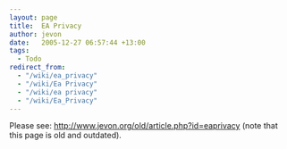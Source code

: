 ```yaml
---
layout: page
title:  EA Privacy
author: jevon
date:   2005-12-27 06:57:44 +13:00
tags:
  - Todo
redirect_from:
  - "/wiki/ea_privacy"
  - "/wiki/Ea Privacy"
  - "/wiki/ea privacy"
  - "/wiki/Ea_Privacy"
---
```


Please see: http://www.jevon.org/old/article.php?id=eaprivacy (note that this page is old and outdated).
